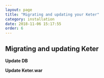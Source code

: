 ```yaml
---
layout: page
title: "Migrating and updating your Keter"
category: installation
date: 2018-11-06 15:17:55
order: 6
---
```


## Migrating and updating Keter

**Update DB** 

**Update Keter.war** 


